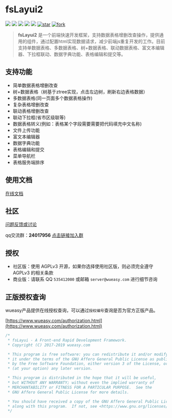 # fsLayui2

[![](https://img.shields.io/github/stars/wueasy/fslayui.svg)](https://github.com/wueasy/fslayui/stargazers)
[![](https://img.shields.io/github/forks/wueasy/fslayui.svg)](https://github.com/wueasy/fslayui/network/members)
[![](https://img.shields.io/github/release/wueasy/fslayui.svg)](https://github.com/wueasy/fslayui/releases)
[![](https://img.shields.io/github/issues/wueasy/fslayui.svg)](https://github.com/wueasy/fslayui/issues)
[![](https://img.shields.io/badge/License-AGPL3.0-yellow.svg?style=flat-square)](https://github.com/wueasy/fslayui/blob/master/LICENSE)
[![star](https://gitee.com/wueasy/fslayui/badge/star.svg?theme=dark)](https://gitee.com/wueasy/fslayui/stargazers)
[![fork](https://gitee.com/wueasy/fslayui/badge/fork.svg?theme=dark)](https://gitee.com/wueasy/fslayui/members)


> **fsLayui2** 是一个前端快速开发框架，支持数据表格增删改查操作，提供通用的组件，通过配置html实现数据请求，减少前端js重复开发的工作。目前支持单数据表格、多数据表格、树+数据表格、联动数据表格、富文本编辑器、下拉框联动、数据字典功能、表格编辑和提交等。  


## 支持功能

* 简单数据表格增删改查
* 树+数据表格（树基于ztree实现，点击左边树，刷新右边表格数据）
* 多数据表格(同一页面多个数据表格操作)
* 复杂表格增删改查
* 联动表格增删改查
* 联动下拉框(省市区级联等)
* 数据表格转义(例如：表格某个字段需要需要把代码填充中文名称)
* 文件上传功能
* 富文本编辑器
* 数据字典功能
* 表格编辑和提交
* 菜单导航栏
* 表格服务端排序


## 使用文档

[在线文档](http://www.wueasy.com/docs/fslayui/)



## 社区

[问题反馈或讨论](https://github.com/wueasy/fslayui/issues)

qq交流群：**24017956** [点击链接加入群](https://jq.qq.com/?_wv=1027&k=5uImi0a)  


## 授权

* 社区版：使用 AGPLv3 开源，如果你选择使用社区版，则必须完全遵守 AGPLv3 的相关条款
* 商业版：请联系 QQ `535412000` 或邮箱 `server@wueasy.com` 进行细节咨询

## 正版授权查询

wueasy产品提供在线授权查询，可以通过`授权编号`查询是否为官方正版产品。

[https://www.wueasy.com/authorization.html](https://www.wueasy.com/authorization.html)


```java
/*
 * fsLayui - A Front-end Rapid Development Framework.
 * Copyright (C) 2017-2019 wueasy.com

 * This program is free software: you can redistribute it and/or modify
 * it under the terms of the GNU Affero General Public License as published
 * by the Free Software Foundation, either version 3 of the License, or
 * (at your option) any later version.

 * This program is distributed in the hope that it will be useful,
 * but WITHOUT ANY WARRANTY; without even the implied warranty of
 * MERCHANTABILITY or FITNESS FOR A PARTICULAR PURPOSE.  See the
 * GNU Affero General Public License for more details.

 * You should have received a copy of the GNU Affero General Public License
 * along with this program.  If not, see <https://www.gnu.org/licenses/>.
 */
```
